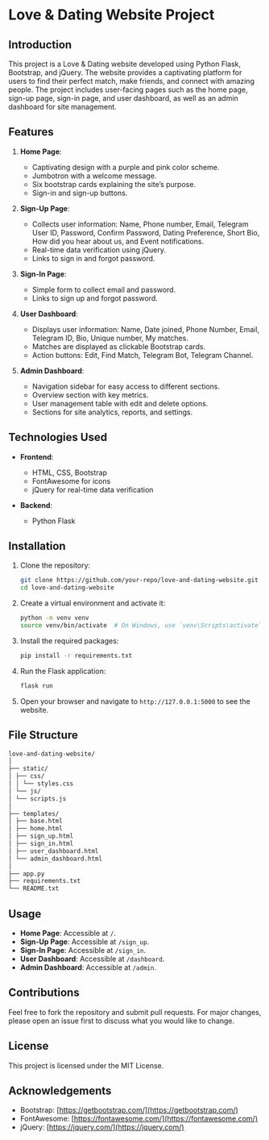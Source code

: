 # Love & Dating Website Project

## Introduction
This project is a Love & Dating website developed using Python Flask, Bootstrap, and jQuery. The website provides a captivating platform for users to find their perfect match, make friends, and connect with amazing people. The project includes user-facing pages such as the home page, sign-up page, sign-in page, and user dashboard, as well as an admin dashboard for site management.

## Features
1. **Home Page**:
    - Captivating design with a purple and pink color scheme.
    - Jumbotron with a welcome message.
    - Six bootstrap cards explaining the site’s purpose.
    - Sign-in and sign-up buttons.

2. **Sign-Up Page**:
    - Collects user information: Name, Phone number, Email, Telegram User ID, Password, Confirm Password, Dating Preference, Short Bio, How did you hear about us, and Event notifications.
    - Real-time data verification using jQuery.
    - Links to sign in and forgot password.

3. **Sign-In Page**:
    - Simple form to collect email and password.
    - Links to sign up and forgot password.

4. **User Dashboard**:
    - Displays user information: Name, Date joined, Phone Number, Email, Telegram ID, Bio, Unique number, My matches.
    - Matches are displayed as clickable Bootstrap cards.
    - Action buttons: Edit, Find Match, Telegram Bot, Telegram Channel.

5. **Admin Dashboard**:
    - Navigation sidebar for easy access to different sections.
    - Overview section with key metrics.
    - User management table with edit and delete options.
    - Sections for site analytics, reports, and settings.

## Technologies Used
- **Frontend**:
    - HTML, CSS, Bootstrap
    - FontAwesome for icons
    - jQuery for real-time data verification

- **Backend**:
    - Python Flask

## Installation
1. Clone the repository:
    ```bash
    git clone https://github.com/your-repo/love-and-dating-website.git
    cd love-and-dating-website
    ```

2. Create a virtual environment and activate it:
    ```bash
    python -m venv venv
    source venv/bin/activate  # On Windows, use `venv\Scripts\activate`
    ```

3. Install the required packages:
    ```bash
    pip install -r requirements.txt
    ```

4. Run the Flask application:
    ```bash
    flask run
    ```

5. Open your browser and navigate to `http://127.0.0.1:5000` to see the website.

## File Structure
```bash
love-and-dating-website/
│
├── static/
│ ├── css/
│ │ └── styles.css
│ └── js/
│ └── scripts.js
│
├── templates/
│ ├── base.html
│ ├── home.html
│ ├── sign_up.html
│ ├── sign_in.html
│ ├── user_dashboard.html
│ └── admin_dashboard.html
│
├── app.py
├── requirements.txt
└── README.txt
```


## Usage
- **Home Page**: Accessible at `/`.
- **Sign-Up Page**: Accessible at `/sign_up`.
- **Sign-In Page**: Accessible at `/sign_in`.
- **User Dashboard**: Accessible at `/dashboard`.
- **Admin Dashboard**: Accessible at `/admin`.

## Contributions
Feel free to fork the repository and submit pull requests. For major changes, please open an issue first to discuss what you would like to change.

## License
This project is licensed under the MIT License.

## Acknowledgements
- Bootstrap: [https://getbootstrap.com/](https://getbootstrap.com/)
- FontAwesome: [https://fontawesome.com/](https://fontawesome.com/)
- jQuery: [https://jquery.com/](https://jquery.com/)

